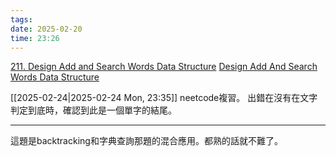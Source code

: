 ```yaml
---
tags: 
date: 2025-02-20
time: 23:26
---
```

[211. Design Add and Search Words Data Structure](https://leetcode.com/problems/design-add-and-search-words-data-structure/)
[Design Add And Search Words Data Structure](https://neetcode.io/problems/design-word-search-data-structure)

[[2025-02-24|2025-02-24 Mon, 23:35]]
neetcode複習。
出錯在沒有在文字判定到底時，確認到此是一個單字的結尾。

---

這題是backtracking和字典查詢那題的混合應用。都熟的話就不難了。